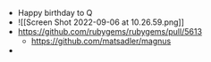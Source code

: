 - Happy birthday to Q
- ![[Screen Shot 2022-09-06 at 10.26.59.png]]
- https://github.com/rubygems/rubygems/pull/5613
	- https://github.com/matsadler/magnus
- 